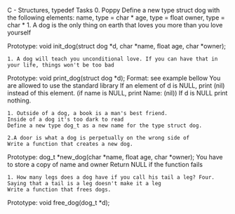  C - Structures, typedef Tasks 0. Poppy Define a 
new type struct dog with the following elements:
name, type = char *
age, type = float
owner, type = char *
	1. A dog is the only thing on earth that loves you more than you love yourself

Prototype: void init_dog(struct dog *d, char *name, float age, char *owner);

	1. A dog will teach you unconditional love. If you can have that in 
	your life, things won't be too bad

Prototype: void print_dog(struct dog *d);
Format: see example bellow
You are allowed to use the standard library
If an element of d is NULL, print (nil) instead of this element. (if name is
 NULL, print Name: (nil))
If d is NULL print nothing.

	1. Outside of a dog, a book is a man's best friend. 
	Inside of a dog it's too dark to read
	Define a new type dog_t as a new name for the type struct dog.

	2.A door is what a dog is perpetually on the wrong side of
	Write a function that creates a new dog.

Prototype: dog_t *new_dog(char *name, float age, char *owner);
You have to store a copy of name and owner
Return NULL if the function fails

	1. How many legs does a dog have if you call his tail a leg? Four. 
	Saying that a tail is a leg doesn't make it a leg
	Write a function that frees dogs.

Prototype: void free_dog(dog_t *d);
	
